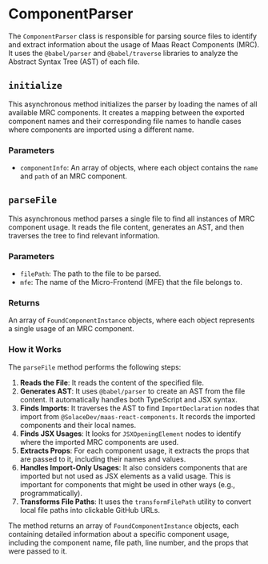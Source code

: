 # ComponentParser

The `ComponentParser` class is responsible for parsing source files to identify and extract information about the usage of Maas React Components (MRC). It uses the `@babel/parser` and `@babel/traverse` libraries to analyze the Abstract Syntax Tree (AST) of each file.

## `initialize`

This asynchronous method initializes the parser by loading the names of all available MRC components. It creates a mapping between the exported component names and their corresponding file names to handle cases where components are imported using a different name.

### Parameters

- `componentInfo`: An array of objects, where each object contains the `name` and `path` of an MRC component.

## `parseFile`

This asynchronous method parses a single file to find all instances of MRC component usage. It reads the file content, generates an AST, and then traverses the tree to find relevant information.

### Parameters

- `filePath`: The path to the file to be parsed.
- `mfe`: The name of the Micro-Frontend (MFE) that the file belongs to.

### Returns

An array of `FoundComponentInstance` objects, where each object represents a single usage of an MRC component.

### How it Works

The `parseFile` method performs the following steps:

1.  **Reads the File**: It reads the content of the specified file.
2.  **Generates AST**: It uses `@babel/parser` to create an AST from the file content. It automatically handles both TypeScript and JSX syntax.
3.  **Finds Imports**: It traverses the AST to find `ImportDeclaration` nodes that import from `@SolaceDev/maas-react-components`. It records the imported components and their local names.
4.  **Finds JSX Usages**: It looks for `JSXOpeningElement` nodes to identify where the imported MRC components are used.
5.  **Extracts Props**: For each component usage, it extracts the props that are passed to it, including their names and values.
6.  **Handles Import-Only Usages**: It also considers components that are imported but not used as JSX elements as a valid usage. This is important for components that might be used in other ways (e.g., programmatically).
7.  **Transforms File Paths**: It uses the `transformFilePath` utility to convert local file paths into clickable GitHub URLs.

The method returns an array of `FoundComponentInstance` objects, each containing detailed information about a specific component usage, including the component name, file path, line number, and the props that were passed to it.
